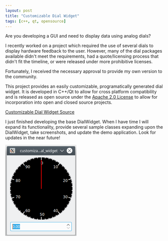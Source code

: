 ```yaml
---
layout: post
title: "Customizable Dial Widget"
tags: [c++, qt, opensource]
---
```


Are you developing a GUI and need to display data using analog dials?

I recently worked on a project which required the use of several dials to display hardware feedback to the user.  However, many of the dial packages available didn't meet the requirements, had a quote/licensing process that didn't fit the timeline, or were released under more prohibitive licenses.

Fortunately, I received the necessary approval to provide my own version to the community.

This project provides an easily customizable, programatically generated dial widget.  It is developed in C++/Qt to allow for cross platform compatibility and is released as open source under the [Apache 2.0 License](https://opensource.org/licenses/Apache-2.0) to allow for incorporation into open and closed source projects.


[Customizable Dial Widget Source](https://github.com/PatrickHenson/customizable_dial_widget)


I just finished developing the base DialWidget.  When I have time I will expand its functionality, provide several sample classes expanding upon the DialWidget, take screenshots, and update the demo application.  Look for updates in the near future!

![Base DialWidget](https://github.com/PatrickHenson/customizable_dial_widget/blob/master/demo_images/base_dial.png?raw=true "Dial Widget")
